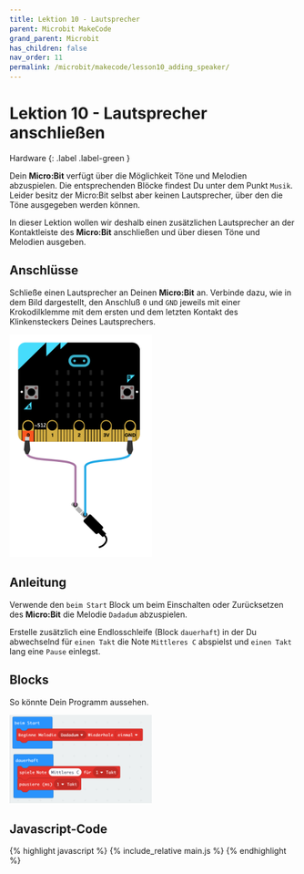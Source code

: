 ```yaml
---
title: Lektion 10 - Lautsprecher
parent: Microbit MakeCode
grand_parent: Microbit
has_children: false
nav_order: 11
permalink: /microbit/makecode/lesson10_adding_speaker/
---
```


# Lektion 10 - Lautsprecher anschließen 

Hardware
{: .label .label-green }

Dein __Micro:Bit__ verfügt über die Möglichkeit Töne und Melodien abzuspielen. Die entsprechenden Blöcke findest Du unter dem Punkt `Musik`. Leider besitz der Micro:Bit selbst aber keinen Lautsprecher, über den die Töne ausgegeben werden können.

In dieser Lektion wollen wir deshalb einen zusätzlichen Lautsprecher an der Kontaktleiste des __Micro:Bit__ anschließen und über diesen Töne und Melodien ausgeben.

## Anschlüsse

Schließe einen Lautsprecher an Deinen __Micro:Bit__ an. Verbinde dazu, wie in dem Bild dargestellt, den Anschluß `0` und `GND` jeweils mit einer Krokodilklemme mit dem ersten und dem letzten Kontakt des Klinkensteckers Deines Lautsprechers.

<img src="./wiring.png" width="250px"/>

## Anleitung

Verwende den `beim Start` Block um beim Einschalten oder Zurücksetzen des __Micro:Bit__ die Melodie `Dadadum` abzuspielen.

Erstelle zusätzlich eine Endlosschleife (Block `dauerhaft`) in der Du abwechselnd für `einen Takt` die Note  `Mittleres C` abspielst und `einen Takt` lang eine `Pause` einlegst.

## Blocks

So könnte Dein Programm aussehen.

<img src="./screenshot.png" width="250px"/>

## Javascript-Code

{% highlight javascript %}
    {% include_relative main.js %}
{% endhighlight %}
